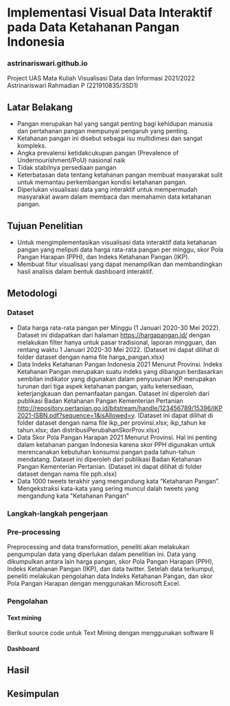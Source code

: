 # Implementasi Visual Data Interaktif pada Data Ketahanan Pangan Indonesia
### astrinariswari.github.io
Project UAS Mata Kuliah Visualisasi Data dan Informasi 2021/2022 \
Astrinariswari Rahmadian P (221910835/3SD1)

## Latar Belakang 
- Pangan merupakan hal yang sangat penting bagi kehidupan manusia dan pertahanan pangan mempunyai pengaruh yang penting. 
- Ketahanan pangan ini disebut sebagai isu multidimesi dan sangat kompleks.
- Angka prevalensi ketidakcukupan pangan (Prevalence of Undernourishment/PoU) nasional naik
- Tidak stabilnya persediaan pangan 
- Keterbatasan data tentang ketahanan pangan membuat masyarakat sulit untuk memantau perkembangan kondisi ketahanan pangan.
- Diperlukan visualisasi data yang interaktif untuk mempermudah masyarakat awam dalam membaca dan memahamin data ketahanan pangan.

## Tujuan Penelitian 
- Untuk mengimplementasikan visualisasi data interaktif data ketahanan pangan yang meliputi data harga rata-rata pangan per minggu, skor Pola Pangan Harapan (PPH), dan Indeks Ketahanan Pangan (IKP).
- Membuat fitur visualisasi yang dapat menampilkan dan membandingkan hasil analisis dalam bentuk dashboard interaktif. 

## Metodologi
### Dataset 
- Data harga rata-rata pangan per Minggu (1 Januari 2020-30 Mei 2022). Dataset ini didapatkan dari halaman https://hargapangan.id/ dengan melakukan filter hanya untuk pasar tradisional, laporan mingguan, dan rentang waktu 1 Januari 2020-30 Mei 2022. (Dataset ini dapat dilihat di folder dataset dengan nama file harga_pangan.xlsx)
- Data Indeks Ketahanan Pangan Indonesia 2021 Menurut Provinsi. Indeks Ketahanan Pangan merupakan suatu indeks yang dibangun berdasarkan sembilan indikator yang digunakan dalam penyusunan IKP merupakan turunan dari tiga aspek ketahanan pangan, yaitu ketersediaan, keterjangkauan dan pemanfaatan pangan. Dataset ini diperoleh dari publikasi Badan Ketahanan Pangan Kementerian Pertanian http://repository.pertanian.go.id/bitstream/handle/123456789/15396/IKP2021-ISBN.pdf?sequence=1&isAllowed=y. (Dataset ini dapat dilihat di folder dataset dengan nama file ikp_per provinsi.xlsx; ikp_tahun ke tahun.xlsx; dan distribusiPerubahanSkorProv.xlsx) 
- Data Skor Pola Pangan Harapan 2021 Menurut Provinsi. Hal ini penting dalam ketahanan pangan Indonesia karena skor PPH digunakan untuk merencanakan kebutuhan konsumsi pangan pada tahun-tahun mendatang. Dataset ini diperoleh dari publikasi Badan Ketahanan Pangan Kementerian Pertanian. (Dataset ini dapat dilihat di folder dataset dengan nama file pph.xlsx) 
- Data 1000 tweets terakhir yang mengandung kata “Ketahanan Pangan”. Mengekstraksi kata-kata yang sering muncul dalah tweets yang mengandung kata "Ketahanan Pangan"

### Langkah-langkah pengerjaan
### Pre-processing
Preprocessing and data transformation, peneliti akan melakukan pengumpulan data yang diperlukan dalam penelitian ini. Data yang dikumpulkan antara lain harga pangan, skor Pola Pangan Harapan (PPH), Indeks Ketahanan Pangan (IKP), dan data twitter. Setelah data terkumpul, peneliti melakukan pengolahan data Indeks Ketahanan Pangan, dan skor Pola Pangan Harapan dengan menggunakan Microsoft Excel.

### Pengolahan
#### Text mining
Berikut source code untuk Text Mining dengan menggunakan software R


#### Dashboard 

## Hasil

## Kesimpulan

